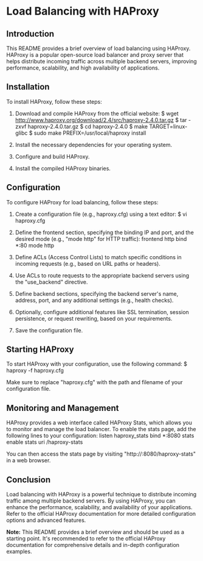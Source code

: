 # Load Balancing with HAProxy

## Introduction
This README provides a brief overview of load balancing using HAProxy. HAProxy is a popular open-source load balancer and proxy server that helps distribute incoming traffic across multiple backend servers, improving performance, scalability, and high availability of applications.

## Installation
To install HAProxy, follow these steps:
1. Download and compile HAProxy from the official website:
   $ wget http://www.haproxy.org/download/2.4/src/haproxy-2.4.0.tar.gz
   $ tar -zxvf haproxy-2.4.0.tar.gz
   $ cd haproxy-2.4.0
   $ make TARGET=linux-glibc
   $ sudo make PREFIX=/usr/local/haproxy install

2. Install the necessary dependencies for your operating system.

3. Configure and build HAProxy.

4. Install the compiled HAProxy binaries.

## Configuration
To configure HAProxy for load balancing, follow these steps:
1. Create a configuration file (e.g., haproxy.cfg) using a text editor:
   $ vi haproxy.cfg

2. Define the frontend section, specifying the binding IP and port, and the desired mode (e.g., "mode http" for HTTP traffic):
   frontend http
     bind *:80
     mode http

3. Define ACLs (Access Control Lists) to match specific conditions in incoming requests (e.g., based on URL paths or headers).

4. Use ACLs to route requests to the appropriate backend servers using the "use_backend" directive.

5. Define backend sections, specifying the backend server's name, address, port, and any additional settings (e.g., health checks).

6. Optionally, configure additional features like SSL termination, session persistence, or request rewriting, based on your requirements.

7. Save the configuration file.

## Starting HAProxy
To start HAProxy with your configuration, use the following command:
$ haproxy -f haproxy.cfg

Make sure to replace "haproxy.cfg" with the path and filename of your configuration file.

## Monitoring and Management
HAProxy provides a web interface called HAProxy Stats, which allows you to monitor and manage the load balancer. To enable the stats page, add the following lines to your configuration:
listen haproxy_stats
  bind *:8080
  stats enable
  stats uri /haproxy-stats

You can then access the stats page by visiting "http://<your-haproxy-ip>:8080/haproxy-stats" in a web browser.

## Conclusion
Load balancing with HAProxy is a powerful technique to distribute incoming traffic among multiple backend servers. By using HAProxy, you can enhance the performance, scalability, and availability of your applications. Refer to the official HAProxy documentation for more detailed configuration options and advanced features.

**Note:** This README provides a brief overview and should be used as a starting point. It's recommended to refer to the official HAProxy documentation for comprehensive details and in-depth configuration examples.
